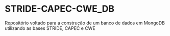 # STRIDE-CAPEC-CWE_DB
Repositório voltado para a construção de um banco de dados em MongoDB utilizando as bases STRIDE, CAPEC e CWE
